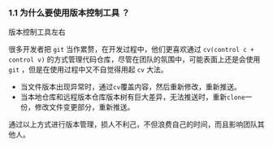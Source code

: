 ### 1.1 为什么要使用版本控制工具 ？

版本控制工具左右

很多开发者把 `git` 当作累赘，在开发过程中，他们更喜欢通过 `cv(control c + control v)` 的方式管理代码仓库，尽管在团队的氛围中，可能表面上还是会使用 `git` ，但是在使用过程中又不自觉得用起 `cv` 大法。

- 当文件版本出现异常时，通过`cv`覆盖内容，然后重新修改，重新推送。
- 当本地仓库和远程版本仓库版本树有巨大差异，无法推送时，重新`clone`一份，修改文件变更部分，重新推送。

通过以上方式进行版本管理，损人不利己，不但浪费自己的时间，而且影响团队其他人。